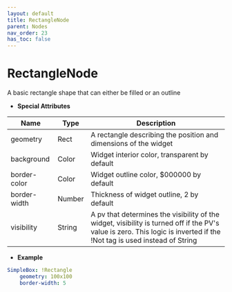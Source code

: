 ```yaml
---
layout: default
title: RectangleNode
parent: Nodes
nav_order: 23
has_toc: false
---
```



<a id="RectangleNode"></a>

# RectangleNode

A basic rectangle shape that can either be filled or an outline

* **Special Attributes**

|     Name     |  Type  | Description|
|--------------|--------|------------|
| geometry     | Rect   | A rectangle describing the position and dimensions of the widget |
| background   | Color  | Widget interior color, transparent by default |
| border-color | Color  | Widget outline color, $000000 by default |
| border-width | Number | Thickness of widget outline, 2 by default |
| visibility   | String | A pv that determines the visibility of the widget, visibility is turned off if the PV's value is zero. This logic is inverted if the !Not tag is used instead of String |


* **Example**

```yaml
SimpleBox: !Rectangle
    geometry: 100x100
    border-width: 5
```

